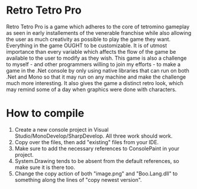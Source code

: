 # Retro Tetro Pro
Retro Tetro Pro is a game which adheres to the core of tetromino gameplay as seen in early installements of the venerable franchise while also allowing the user as much creativity as possible to play the game they want. Everything in the game OUGHT to be customizable. It is of utmost importance than every variable which affects the flow of the game be available to the user to modify as they wish. This game is also a challenge to myself - and other programmers willing to join my efforts - to make a game in the .Net console by only using native libraries that can run on both .Net and Mono so that it may run on any machine and make the challenge much more interesting. It also gives the game a distinct retro look, which may remind some of a day when graphics were done with characters.
# How to compile
1. Create a new console project in Visual Studio/MonoDevelop/SharpDevelop. All three work should work.
2. Copy over the files, then add "existing" files from your IDE.
3. Make sure to add the necessary references to ConsolePaint in your project. 
4. System.Drawing tends to be absent from the default references, so make sure it is there too.
5. Change the copy action of both "image.png" and "Boo.Lang.dll" to something along the lines of "copy newest version".

